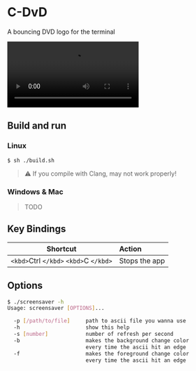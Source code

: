 # C-DvD

A bouncing DVD logo for the terminal

![video](https://github.com/LowDrod/c-dvd/video.mp4)

## Build and run

### Linux

```console
$ sh ./build.sh
```

> ⚠️ If you compile with Clang, may not work properly!

### Windows & Mac

> TODO

## Key Bindings

| Shortcut                                       | Action        |
| ---------------------------------------------- | :------------ |
| `<kbd>`Ctrl `</kbd>` `<kbd>`C `</kbd>` | Stops the app |

## Options

```bash
$ ./screensaver -h
Usage: screensaver [OPTIONS]...

  -p [/path/to/file]     path to ascii file you wanna use
  -h                     show this help
  -s [number]            number of refresh per second
  -b                     makes the background change color
                         every time the ascii hit an edge
  -f                     makes the foreground change color
                         every time the ascii hit an edge
```
